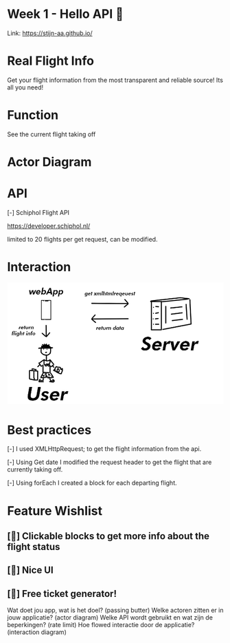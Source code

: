 # Week 1 - Hello API 🐒

Link: https://stijn-aa.github.io/

# Real Flight Info

Get your flight information from the most transparent and reliable source!
Its all you need!

# Function

See the current flight taking off

# Actor Diagram


# API
[-]	Schiphol Flight API

https://developer.schiphol.nl/

limited to 20 flights per get request, can be modified.

# Interaction

![interaction diagram](./public/img/interaction_diagram.png)


# Best practices
[-] I used XMLHttpRequest; to get the flight information from the api.

[-] Using Get date I modified the request header to get the flight that are currently taking off.

[-] Using forEach I created a block for each departing flight.

# Feature Wishlist

## [📇] Clickable blocks to get more info about the flight status
## [💉] Nice UI

## [🎰] Free ticket generator!



Wat doet jou app, wat is het doel? (passing butter)
Welke actoren zitten er in jouw applicatie? (actor diagram)
Welke API wordt gebruikt en wat zijn de beperkingen? (rate limit)
Hoe flowed interactie door de applicatie? (interaction diagram)
